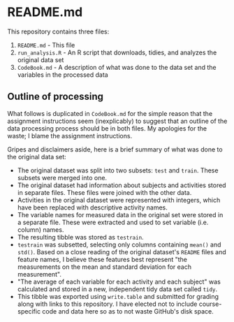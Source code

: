 README.md
=========

This repository contains three files:

1. `README.md` - This file
2. `run_analysis.R` - An R script that downloads, tidies, and analyzes the original data set
3. `CodeBook.md` - A description of what was done to the data set and the variables in the processed data

Outline of processing
---------------------
What follows is duplicated in `CodeBook.md` for the simple reason that the assignment instructions seem (inexplicably) to suggest that an outline of the data processing process should be in both files. My apologies for the waste; I blame the assignment instructions.

Gripes and disclaimers aside, here is a brief summary of what was done to the original data set:
- The original dataset was split into two subsets: `test` and `train`. These subsets were merged into one. 
- The original dataset had information about subjects and activities stored in separate files. These files were joined with the other data. 
- Activities in the original dataset were represented with integers, which have been replaced with descriptive activity names. 
- The variable names for measured data in the original set were stored in a separate file. These were extracted and used to set variable (i.e. column) names. 
- The resulting tibble was stored as `testrain`.
- `testrain` was subsetted, selecting only columns containing `mean()` and `std()`. Based on a close reading of the original dataset's `README` files and feature names, I believe these features best represent "the measurements on the mean and standard deviation for each measurement". 
- "The average of each variable for each activity and each subject" was calculated and stored in a new, independent tidy data set called `tidy`.
- This tibble was exported using `write.table` and submitted for grading along with links to this repository. I have elected not to include course-specific code and data here so as to not waste GitHub's disk space.
